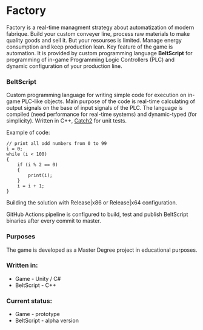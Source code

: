 # Factory

Factory is a real-time managment strategy about automatization of modern fabrique. Build your custom conveyer line, process raw materials to make quality goods and sell it. But your resourses is limited. Manage energy consumption and keep production lean. Key feature of the game is automation. It is provided by custom programming language **BeltScript** for programming of in-game Programming Logic Controllers (PLC) and dynamic configuration of your production line.

### BeltScript

Custom programming language for writing simple code for execution on in-game PLC-like objects. Main purpose of the code is real-time calculating of output signals on the base of input signals of the PLC. The language is compiled (need performance for real-time systems) and dynamic-typed (for simplicity). Written in C++, [Catch2](https://github.com/catchorg/Catch2) for unit tests.

Example of code:
```
// print all odd numbers from 0 to 99
i = 0;
while (i < 100)
{
	if (i % 2 == 0)
	{
		print(i);
	}
	i = i + 1;
}
```

Building the solution with Release|x86 or Release|x64 configuration.

GitHub Actions pipeline is configured to build, test and publish BeltScript binaries after every commit to master.

### Purposes
The game is developed as a Master Degree project in educational purposes.

### Written in:
- Game - Unity / C#
- BeltScript - C++

### Current status:
- Game - prototype 
- BeltScript - alpha version
